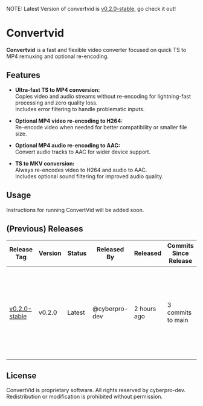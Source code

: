 NOTE: Latest Version of convertvid is [v0.2.0-stable](https://github.com/cyberpro-dev/convertvid/releases/tag/v0.2.0), go check it out!
# Convertvid

**Convertvid** is a fast and flexible video converter focused on quick TS to MP4 remuxing and optional re-encoding.

## Features

- **Ultra-fast TS to MP4 conversion:**  
  Copies video and audio streams without re-encoding for lightning-fast processing and zero quality loss.  
  Includes error filtering to handle problematic inputs.

- **Optional MP4 video re-encoding to H264:**  
  Re-encode video when needed for better compatibility or smaller file size.

- **Optional MP4 audio re-encoding to AAC:**  
  Convert audio tracks to AAC for wider device support.

- **TS to MKV conversion:**  
  Always re-encodes video to H264 and audio to AAC.  
  Includes optional sound filtering for improved audio quality.

## Usage

Instructions for running ConvertVid will be added soon.

## (Previous) Releases

| Release Tag                     | Version        | Status  | Released By       | Released          | Commits Since Release | Commit SHA | Release Notes Summary                                                      |
|--------------------------------|----------------|---------|-------------------|-------------------|-----------------------|------------|---------------------------------------------------------------------------|
| [v0.2.0-stable](https://github.com/cyberpro-dev/convertvid/releases/tag/v0.2.0) | v0.2.0        | Latest  | @cyberpro-dev     | 2 hours ago       | 3 commits to main      | 761a0be    | First Release: Ultra-fast TS→MP4 (no re-encoding), optional MP4 re-encoding, TS→MKV with filters. |

## License

ConvertVid is proprietary software. All rights reserved by cyberpro-dev. Redistribution or modification is prohibited without permission.
